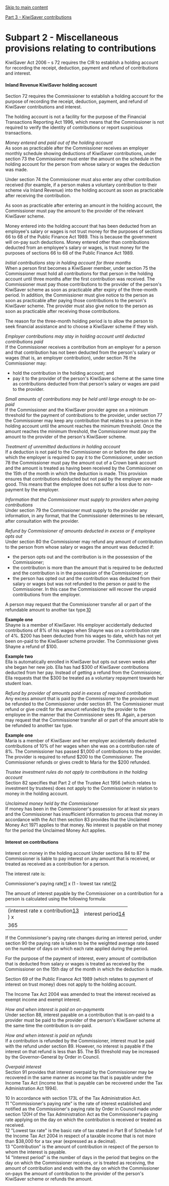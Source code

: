 [Skip to main content](#main-content-tt)

[Part 3 - KiwiSaver contributions](/new-legislation/act-articles/kiwisaver-act-2006/part-3-kiwisaver-contributions "Part 3 - KiwiSaver contributions")

Subpart 2 - Miscellaneous provisions relating to contributions
==============================================================

KiwiSaver Act 2006 – s 72 requires the CIR to establish a holding account for recording the receipt, deduction, payment and refund of contributions and interest.

#### Inland Revenue KiwiSaver holding account

Section 72 requires the Commissioner to establish a holding account for the purpose of recording the receipt, deduction, payment, and refund of KiwiSaver contributions and interest.

The holding account is not a facility for the purpose of the Financial Transactions Reporting Act 1996, which means that the Commissioner is not required to verify the identity of contributions or report suspicious transactions.

_Money entered and paid out of the holding account_  
As soon as practicable after the Commissioner receives an employer monthly schedule showing deductions of KiwiSaver contributions, under section 73 the Commissioner must enter the amount on the schedule in the holding account for the person from whose salary or wages the deduction was made.

Under section 74 the Commissioner must also enter any other contribution received (for example, if a person makes a voluntary contribution to their scheme via Inland Revenue) into the holding account as soon as practicable after receiving the contribution.

As soon as practicable after entering an amount in the holding account, the Commissioner must pay the amount to the provider of the relevant KiwiSaver scheme.

Money entered into the holding account that has been deducted from an employee's salary or wages is not trust money for the purposes of sections 66 to 68 of the Public Finance Act 1989. This is because the government will on-pay such deductions. Money entered other than contributions deducted from an employee's salary or wages, is trust money for the purposes of sections 66 to 68 of the Public Finance Act 1989.

_Initial contributions stay in holding account for three months_  
When a person first becomes a KiwiSaver member, under section 75 the Commissioner must hold all contributions for that person in the holding account until three months after the first contribution was received. The Commissioner must pay those contributions to the provider of the person's KiwiSaver scheme as soon as practicable after expiry of the three-month period. In addition, the Commissioner must give notice to the person as soon as practicable after paying those contributions to the person's KiwiSaver scheme. The provider must also give notice to the person as soon as practicable after receiving those contributions.

The reason for the three-month holding period is to allow the person to seek financial assistance and to choose a KiwiSaver scheme if they wish.

_Employer contributions may stay in holding account until deducted contributions paid_  
If the Commissioner receives a contribution from an employer for a person and that contribution has not been deducted from the person's salary or wages (that is, an employer contribution), under section 76 the Commissioner may:

*   hold the contribution in the holding account; and
*   pay it to the provider of the person's KiwiSaver scheme at the same time as contributions deducted from that person's salary or wages are paid to the provider.

_Small amounts of contributions may be held until large enough to be on-paid_  
If the Commissioner and the KiwiSaver provider agree on a minimum threshold for the payment of contributions to the provider, under section 77 the Commissioner may keep any contribution that relates to a person in the holding account until the amount reaches the minimum threshold. Once the amount reaches the minimum threshold, the Commissioner must pay the amount to the provider of the person's KiwiSaver scheme.

_Treatment of unremitted deductions in holding account_  
If a deduction is not paid to the Commissioner on or before the date on which the employer is required to pay it to the Commissioner, under section 78 the Commissioner must pay the amount out of a Crown bank account and the amount is treated as having been received by the Commissioner on the 15th of the month in which the deduction is made. This provision ensures that contributions deducted but not paid by the employer are made good. This means that the employee does not suffer a loss due to non-payment by the employer.

_Information that the Commissioner must supply to providers when paying contributions_  
Under section 79 the Commissioner must supply to the provider any information, in any format, that the Commissioner determines to be relevant, after consultation with the provider.

_Refund by Commissioner of amounts deducted in excess or if employee opts out_  
Under section 80 the Commissioner may refund any amount of contribution to the person from whose salary or wages the amount was deducted if:

*   the person opts out and the contribution is in the possession of the Commissioner;
*   the contribution is more than the amount that is required to be deducted and the contribution is in the possession of the Commissioner; or
*   the person has opted out and the contribution was deducted from their salary or wages but was not refunded to the person or paid to the Commissioner. In this case the Commissioner will recover the unpaid contributions from the employer.

A person may request that the Commissioner transfer all or part of the refundable amount to another tax type.[10](#10)

**Example one**  
Shayne is a member of KiwiSaver. His employer accidentally deducted contributions of 8% of his wages when Shayne was on a contribution rate of 4%. $200 has been deducted from his wages to date, which has not yet been on-paid to the KiwiSaver scheme provider. The Commissioner gives Shayne a refund of $100.  
  
**Example two**  
Ella is automatically enrolled in KiwiSaver but opts out seven weeks after she began her new job. Ella has had $300 of KiwiSaver contributions deducted from her pay. Instead of getting a refund from the Commissioner, Ella requests that the $300 be treated as a voluntary repayment towards her student loan.

_Refund by provider of amounts paid in excess of required contribution_  
Any excess amount that is paid by the Commissioner to the provider must be refunded to the Commissioner under section 81. The Commissioner must refund or give credit for the amount refunded by the provider to the employee in the manner that the Commissioner sees fit. Again, a person may request that the Commissioner transfer all or part of the amount able to be refunded to another tax type.

**Example one**  
Maria is a member of KiwiSaver and her employer accidentally deducted contributions of 10% of her wages when she was on a contribution rate of 8%. The Commissioner has passed $1,000 of contributions to the provider. The provider is required to refund $200 to the Commissioner. The Commissioner refunds or gives credit to Maria for the $200 refunded.

_Trustee investment rules do not apply to contributions in the holding account_  
Section 82 specifies that Part 2 of the Trustee Act 1956 (which relates to investment by trustees) does not apply to the Commissioner in relation to money in the holding account.

_Unclaimed money held by the Commissioner_  
If money has been in the Commissioner's possession for at least six years and the Commissioner has insufficient information to process that money in accordance with the Act then section 83 provides that the Unclaimed Money Act 1971 applies to that money. No interest is payable on that money for the period the Unclaimed Money Act applies.

#### Interest on contributions

Interest on money in the holding account Under sections 84 to 87 the Commissioner is liable to pay interest on any amount that is received, or treated as received as a contribution for a person.

The interest rate is:

Commissioner's paying rate[11](#11)
 x (1 - lowest tax rate)[12](#12)

The amount of interest payable by the Commissioner on a contribution for a person is calculated using the following formula:

|     |     |
| --- | --- |
| (interest rate x contribution[13](#13)<br>) x | interest period[14](#14) |
| 365 |

If the Commissioner's paying rate changes during an interest period, under section 90 the paying rate is taken to be the weighted average rate based on the number of days on which each rate applied during the period.

For the purpose of the payment of interest, every amount of contribution that is deducted from salary or wages is treated as received by the Commissioner on the 15th day of the month in which the deduction is made.

Section 69 of the Public Finance Act 1989 (which relates to payment of interest on trust money) does not apply to the holding account.

The Income Tax Act 2004 was amended to treat the interest received as exempt income and exempt interest.

_How and when interest is paid on on-payments_  
Under section 88, interest payable on a contribution that is on-paid to a provider must be paid to the provider of the person's KiwiSaver scheme at the same time the contribution is on-paid.

_How and when interest is paid on refunds_  
If a contribution is refunded by the Commissioner, interest must be paid with the refund under section 89. However, no interest is payable if the interest on that refund is less than $5. The $5 threshold may be increased by the Governor-General by Order in Council.

_Overpaid interest_  
Section 91 provides that interest overpaid by the Commissioner may be recovered in the same manner as income tax that is payable under the Income Tax Act (income tax that is payable can be recovered under the Tax Administration Act 1994).

10 In accordance with section 173L of the Tax Administration Act.  
11 "Commissioner's paying rate" is the rate of interest established and notified as the Commissioner's paying rate by Order in Council made under section 120H of the Tax Administration Act as the Commissioner's paying rate applying on the day on which the contribution is received or treated as received.  
12 "Lowest tax rate" is the basic rate of tax stated in Part B of Schedule 1 of the Income Tax Act 2004 in respect of a taxable income that is not more than $38,000 for a tax year (expressed as a decimal).  
13 "Contribution" is the amount of contribution in respect of the person to whom the interest is payable.  
14 "Interest period" is the number of days in the period that begins on the day on which the Commissioner receives, or is treated as receiving, the amount of contribution and ends with the day on which the Commissioner on-pays the amount of contribution to the provider of the person's KiwiSaver scheme or refunds the amount.